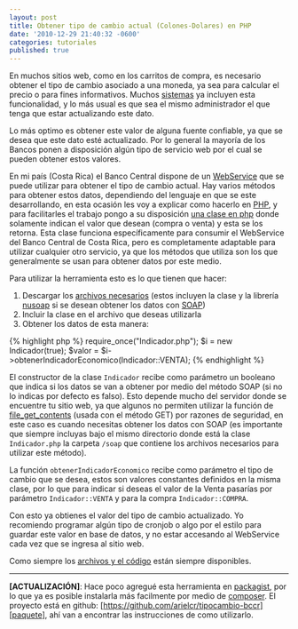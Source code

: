 ```yaml
---
layout: post
title: Obtener tipo de cambio actual (Colones-Dolares) en PHP
date: '2010-12-29 21:40:32 -0600'
categories: tutoriales
published: true
---
```


En muchos sitios web, como en los carritos de compra, es necesario obtener el tipo de cambio asociado a una moneda, ya sea para calcular el precio o para fines informativos. Muchos [sistemas][sistemas] ya incluyen esta funcionalidad, y lo más usual es que sea el mismo administrador el que tenga que estar actualizando este dato.

Lo más optimo es obtener este valor de alguna fuente confiable, ya que se desea que este dato esté actualizado. Por lo general la mayoría de los Bancos ponen a disposición algún tipo de servicio web por el cual se pueden obtener estos valores.

En mi país (Costa Rica) el Banco Central dispone de un [WebService][webservice] que se puede utilizar para obtener el tipo de cambio actual. Hay varios métodos para obtener estos datos, dependiendo del lenguaje en que se este desarrollando, en esta ocasión les voy a explicar como hacerlo en [PHP][php], y para facilitarles el trabajo pongo a su disposición [una clase en php][clase] donde solamente indican el valor que desean (compra o venta) y esta se los retorna. Esta clase funciona específicamente para consumir el WebService del Banco Central de Costa Rica, pero es completamente adaptable para utilizar cualquier otro servicio, ya que los métodos que utiliza son los que generalmente se usan para obtener datos por este medio.

Para utilizar la herramienta esto es lo que tienen que hacer:

1. Descargar los [archivos necesarios][clase] (estos incluyen la clase y la librería [nusoap][nusoap] si se desean obtener los datos con [SOAP][soap])
2. Incluir la clase en el archivo que deseas utilizarla
3. Obtener los datos de esta manera:

{% highlight php %}
require_once("Indicador.php");
$i = new Indicador(true);
$valor = $i->obtenerIndicadorEconomico(Indicador::VENTA);
{% endhighlight %}

El constructor de la clase `Indicador` recibe como parámetro un booleano que indica si los datos se van a obtener por medio del método SOAP (si no lo indicas por defecto es falso). Esto depende mucho del servidor donde se encuentre tu sitio web, ya que algunos no permiten utilizar la función de [file_get_contents][file-get-contents] (usada con el método GET)  por razones de seguridad, en este caso es cuando necesitas obtener los datos con SOAP (es importante que siempre incluyas bajo el mismo directorio donde está la clase `Indicador.php` la carpeta `/soap` que contiene los archivos necesarios para utilizar este método).

La función `obtenerIndicadorEconomico` recibe como parámetro el tipo de cambio que se desea, estos son valores constantes definidos en la misma clase, por lo que para indicar si deseas el valor de la Venta pasarías por parámetro `Indicador::VENTA` y para la compra `Indicador::COMPRA`.

Con esto ya obtienes el valor del tipo de cambio actualizado. Yo recomiendo programar algún tipo de cronjob o algo por el estilo para guardar este valor en base de datos, y no estar accesando al WebService cada vez que se ingresa al sitio web.

Como siempre los [archivos y el código][archivos] están siempre disponibles.

***
**[ACTUALIZACIÓN]**: Hace poco agregué esta herramienta en [packagist][packagist], por lo que ya es posible instalarla más facilmente por medio de [composer][composer]. El proyecto está en github: [https://github.com/arielcr/tipocambio-bccr][paquete], ahí van a encontrar las instrucciones de como utilizarlo.

[packagist]: https://packagist.org/packages/arielcr/tipocambio-bccr
[composer]: https://getcomposer.org/
[paquete]: https://github.com/arielcr/tipocambio-bccr
[sistemas]: http://www.opencart.com/
[webservice]: http://es.wikipedia.org/wiki/Servicio_web
[php]: http://es.wikipedia.org/wiki/PHP
[clase]: https://github.com/arielcr/indicadores-bccr/downloads
[nusoap]: http://sourceforge.net/projects/nusoap/
[soap]: http://es.wikipedia.org/wiki/Simple_Object_Access_Protocol
[file-get-contents]: http://php.net/manual/en/function.file-get-contents.php
[archivos]: https://github.com/arielcr/indicadores-bccr
